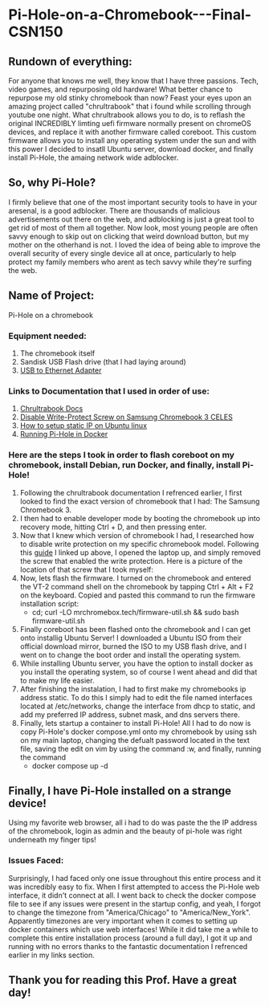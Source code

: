 # Pi-Hole-on-a-Chromebook---Final-CSN150
## Rundown of everything:
For anyone that knows me well, they know that I have three passions. Tech, video games, and repurposing old hardware! What better chance to repurpose my old stinky chromebook than now? Feast your eyes upon an amazing project called "chrultrabook" that i found while scrolling through youtube one night. What chrultrabook allows you to do, is to reflash the original INCREDIBLY limting uefi firmware normally present on chromeOS devices, and replace it with another firmware called coreboot. This custom firmware allows you to install any operating system under the sun and with this power I decided to insatll Ubuntu server, download docker, and finally install Pi-Hole, the amaing network wide adblocker.
## So, why Pi-Hole?
I firmly believe that one of the most important security tools to have in your aresenal, is a good adblocker. There are thousands of malicious advertisements out there on the web, and adblocking is just a great tool to get rid of most of them all together. Now look, most young people are often savvy enough to skip out on clicking that weird download button, but my mother on the otherhand is not. I loved the idea of being able to improve the overall security of every single device all at once, particularly to help protect my family members who arent as tech savvy while they're surfing the web.

## Name of Project:
Pi-Hole on a chromebook
### Equipment needed:
1. The chromebook itself
2. Sandisk USB Flash drive (that I had laying around)
3. [USB to Ethernet Adapter](https://www.amazon.com/USB-Ethernet-Adapter-Gigabit-Switch/dp/B09GRL3VCN/ref=sr_1_4?crid=30CWKI378JWHR&dib=eyJ2IjoiMSJ9.QCN-6MlAIK3XarnN3gP4fLbrMEAm52ww8ZoRwiIWI4saSq457syxb6VuKhrTKz_w0lEv1nZBh5tP8HAJrBxvmuV4a5rTTm7YsEr4yF2r0Q2M-anX1NXQPOUMzdsk8lwA_sdDtz0tliGR87IyIPwLnO-WjX5a1VDSIgU1OH3eHJDzFNLU-EVxinkDl53n8UjhiqIJeFYUdnsAFtKyXVQaPYXRkkEidw0SfwnKNAMRKMk.rghjz-2dPzFUxpbcGNH-HBJudSpe3xKmQbk7CUXLKj4&dib_tag=se&keywords=usb%2Bto%2Bethernet%2Badapter&qid=1715213440&sprefix=usb%2Bto%2Bthern%2Caps%2C157&sr=8-4&th=1)
### Links to Documentation that I used in order of use:
1. [Chrultrabook Docs](https://docs.chrultrabook.com/)
2. [Disable Write-Protect Screw on Samsung Chromebook 3 CELES](https://maxwyb.github.io/linux/2016/11/05/chromebook-write-protection.html)
3. [How to setup static IP on Ubuntu linux](https://www.freecodecamp.org/news/setting-a-static-ip-in-ubuntu-linux-ip-address-tutorial/)
4. [Running Pi-Hole in Docker](https://github.com/pi-hole/docker-pi-hole/#running-pi-hole-docker)
### Here are the steps I took in order to flash coreboot on my chromebook, install Debian, run Docker, and finally, install Pi-Hole!
1. Following the chrultrabook documentation I refrenced earlier, I first looked to find the exact version of chromebook that I had: The Samsung Chromebook 3.
2. I then had to enable developer mode by booting the chromebook up into recovery mode, hitting Ctrl + D, and then pressing enter. 
3. Now that I knew which version of chromebook I had, I researched how to disable write protection on my specific chromebook model. Following this [guide](https://maxwyb.github.io/linux/2016/11/05/chromebook-write-protection.html) I linked up above, I opened the laptop up, and simply removed the screw that enabled the write protection. Here is a picture of the location of that screw that I took myself:
4. Now, lets flash the firmware. I turned on the chromebook and entered the VT-2 command shell on the chromebook by tapping Ctrl + Alt + F2 on the keyboard. Copied and pasted this command to run the firmware installation script:
   * cd; curl -LO mrchromebox.tech/firmware-util.sh && sudo bash firmware-util.sh
5. Finally coreboot has been flashed onto the chromebook and I can get onto installig Ubuntu Server! I downloaded a Ubuntu ISO from their official download mirror, burned the ISO to my USB flash drive, and I went on to change the boot order and install the operating system.
6. While installing Ubuntu server, you have the option to install docker as you install the operating system, so of course I went ahead and did that to make my life easier.
7. After finishing the instalation, I had to first make my chromebooks ip address static. To do this I simply had to edit the file named interfaces located at /etc/networks, change the interface from dhcp to static, and add my preferred IP address, subnet mask, and dns servers there.
8. Finally, lets startup a container to install Pi-Hole! All I had to do now is copy Pi-Hole's docker compose.yml onto my chromebook by using ssh on my main laptop, changing the defualt password located in the text file, saving the edit on vim by using the command :w, and finally, running the command
   * docker compose up -d
## Finally, I have Pi-Hole installed on a strange device!
Using my favorite web browser, all i had to do was paste the the IP address of the chromebook, login as admin and the beauty of pi-hole was right underneath my finger tips! 
### Issues Faced:
Surprisingly, I had faced only one issue throughout this entire process and it was incredibly easy to fix. When I first attempted to access the Pi-Hole web interface, it didn't connect at all. I went back to check the docker compose file to see if any issues were present in the startup config, and yeah, I forgot to change the timezone from "America/Chicago" to "America/New_York". Apparently timezones are very important when it comes to setting up docker containers which use web interfaces!  While it did take me a while to complete this entire installation process (around a full day), I got it up and running with no errors thanks to the fantastic documentation I refrenced earlier in my links section.

## Thank you for reading this Prof. Have a great day!
